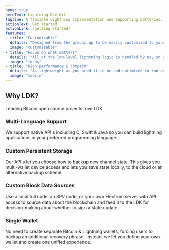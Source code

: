```yaml
---
home: true
heroText: Lightning Dev Kit
tagline: A flexible Lightning implementation and supporting batteries.
actionText: Get started
actionLink: /getting-started/
features:
- title: "Customizable"
  details: "Designed from the ground up to be easily customized to your application needs: persistence, networking, chain source, routing, key management, wallet, you name it."
  image: "customizable"
- title: "Focus on what matters"
  details: "All of the low-level lightning logic is handled by us, so you can focus on crafting custom-tailored user experiences."
  image: "focus"
- title: "High performance & compact"
  details: "As lightweight as you need it to be and optimized to run on all modern-day embedded devices such as mobile phones, IoT devices, PoS terminals and more."
  image: "mobile"
---
```


<div class="intro">
<h2>Why LDK?</h2>
<p>Leading Bitcoin open source projects love LDK</p>
</div>

<div class="features">
<div class="feature">
<h3>Multi-Language Support</h3>

We support native API's including C, Swift & Java so you can build lightning applications in your preferred programming language. 

<!-- [Documentation →](./getting-started/) -->

</div>

<div class="feature">
<h3>Custom Persistent Storage</h3>

Our API's let you choose how to backup new channel state. This gives you multi-wallet device access and lets you save state locally, to the cloud or an alternative backup scheme.

<!-- [Documentation →](./getting-started/) -->

</div>

<div class="feature">
<h3>Custom Block Data Sources</h3>

Use a local full node, an SPV node, or your own Electrum server with API access to source data about the blockchain  and feed it to the LDK for decision-making about whether to sign a state update.

<!-- [Documentation →](./basic-features/blockchain_data/) -->

</div>

<div class="feature">
<h3>Single Wallet</h3>

No need to create separate Bitcoin & Lightning wallets, forcing users to backup an additional recovery phrase. Instead, we let you define your own wallet and create one unified experience. 

<!-- [Documentation →](./getting-started/) -->

</div>
</div>


